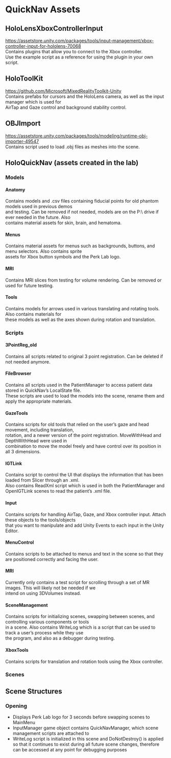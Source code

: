 # QuickNav Assets
## HoloLensXboxControllerInput

   <https://assetstore.unity.com/packages/tools/input-management/xbox-controller-input-for-hololens-70068>  
   Contains plugins that allow you to connect to the Xbox controller.  
   Use the example script as a reference for using the plugin in your own script.

## HoloToolKit

   <https://github.com/Microsoft/MixedRealityToolkit-Unity>  
   Contains prefabs for cursors and the HoloLens camera, as well as the input manager which is used for  
   AirTap and Gaze control and background stability control.

## OBJImport

   <https://assetstore.unity.com/packages/tools/modeling/runtime-obj-importer-49547>  
   Contains script used to load .obj files as meshes into the scene.

## HoloQuickNav (assets created in the lab)
### Models
#### Anatomy
   Contains models and .csv files containing fiducial points for old phantom models used in previous demos  
   and testing. Can be removed if not needed, models are on the P:\ drive if ever needed in the future. Also  
   contains material assets for skin, brain, and hematoma.

#### Menus
   Contains material assets for menus such as backgrounds, buttons, and menu selectors. Also contains sprite  
   assets for Xbox button symbols and the Perk Lab logo.
   
#### MRI
   Contains MRI slices from testing for volume rendering. Can be removed or used for future testing. 
   
#### Tools
   Contains models for arrows used in various translating and rotating tools. Also contains materials for  
   these models as well as the axes shown during rotation and translation.
   
### Scripts
#### 3PointReg_old
   Contains all scripts related to original 3 point registration. Can be deleted if not needed anymore. 

#### FileBrowser
   Contains all scripts used in the PatientManager to access patient data stored in QuickNav’s LocalState file.  
   These scripts are used to load the models into the scene, rename them and apply the appropriate materials.
   
#### GazeTools
   Contains scripts for old tools that relied on the user’s gaze and head movement, including translation,  
   rotation, and a newer version of the point registration. MoveWithHead and DepthWithHead were used in  
   combination to move the model freely and have control over its position in all 3 dimensions.
   
#### IGTLink
   Contains script to control the UI that displays the information that has been loaded from Slicer through an .xml.  
   Also contains ReadXml script which is used in both the PatientManager and OpenIGTLink scenes to read the patient’s .xml file.

#### Input
   Contains scripts for handling AirTap, Gaze, and Xbox controller input. Attach these objects to the tools/objects  
   that you want to manipulate and add Unity Events to each input in the Unity Editor.
   
#### MenuControl
   Contains scripts to be attached to menus and text in the scene so that they are positioned correctly and facing the user.

#### MRI
   Currently only contains a test script for scrolling through a set of MR images. This will likely not be needed if we  
   intend on using 3DVolumes instead.
   
#### SceneManagement
   Contains scripts for initializing scenes, swapping between scenes, and controlling various components or tools  
   in a scene. Also contains WriteLog which is a script that can be used to track a user’s process while they use  
   the program, and also as a debugger during testing.
   
#### XboxTools
   Contains scripts for translation and rotation tools using the Xbox controller.
   
### Scenes



## Scene Structures
### Opening
* Displays Perk Lab logo for 3 seconds before swapping scenes to MainMenu
* InputManager game object contains QuickNavManager, which scene management scripts are attached to
* WriteLog script is initialized in this scene and DoNotDestroy() is applied so that it continues to exist during all future scene changes, therefore can be accessed at any point for debugging purposes

